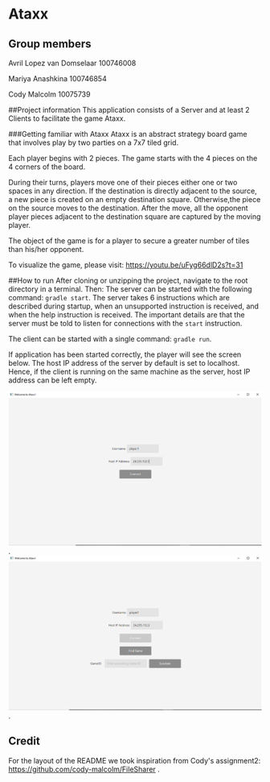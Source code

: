 # Ataxx

## Group members

Avril Lopez van Domselaar 100746008

Mariya Anashkina 100746854

Cody Malcolm 10075739

##Project information
This application consists of a Server and at least 2 Clients to facilitate the game Ataxx. 

###Getting familiar with Ataxx
Ataxx is an abstract strategy board game that involves play by two parties on a 7x7 tiled grid. 

Each player begins with 2 pieces. The game starts with the 4 pieces on the 4 corners of the board.

During their turns, players move one of their pieces either one or two spaces in any direction. If the destination is 
directly adjacent to the source, a new piece is created on an empty destination square. Otherwise,the piece on the 
source moves to the destination. 
After the move, all the opponent player pieces adjacent to the destination square are captured by the moving player. 

The object of the game is for a player to secure a greater number of tiles than his/her opponent.

To visualize the game, please visit: https://youtu.be/uFyg66dlD2s?t=31


##How to run
After cloning or unzipping the project, navigate to the root directory in a terminal. Then:
The server can be started with the following command: ```gradle start```. 
The server takes 6 instructions which are described during startup, when an unsupported instruction is received, and when 
the help instruction is received. The important details are that the server must be told to listen for connections with 
the ```start``` instruction.

The client can be started with a single command: ```gradle run```.

If application has been started correctly, the player will see the screen below. The host IP address of the server by default is set to localhost. 
Hence, if the client is running on the same machine as the server, host IP address can be left empty.

![Alt text](./demos/welcome_screen.png?raw=true "Welcome screen").
![Alt text](./demos/findGame.png?raw=true "Finding the game").

## Credit
For the layout of the README we took inspiration from Cody's assignment2: https://github.com/cody-malcolm/FileSharer
. 


